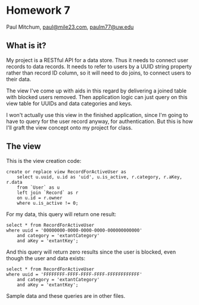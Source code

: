 Homework 7
==========

Paul Mitchum, paul@mile23.com, paulm77@uw.edu

What is it?
-----------

My project is a RESTful API for a data store. Thus it needs to connect user records to data records. It needs to refer to users by a UUID string property rather than record ID column, so it will need to do joins, to connect users to their data.

The view I've come up with aids in this regard by delivering a joined table with blocked users removed. Then application logic can just query on this view table for UUIDs and data categories and keys.

I won't actually use this view in the finished application, since I'm going to have to query for the user record anyway, for authentication. But this is how I'll graft the view concept onto my project for class.

The view
--------

This is the view creation code:

	create or replace view RecordForActiveUser as
		select u.uuid, u.id as 'uid', u.is_active, r.category, r.aKey, r.data
		from `User` as u
		left join `Record` as r
		on u.id = r.owner
		where u.is_active != 0;

For my data, this query will return one result:

	select * from RecordForActiveUser
	where uuid = '00000000-0000-0000-0000-000000000000'
		and category = 'extantCategory'
		and aKey = 'extantKey';	

And this query will return zero results since the user is blocked, even though the user and data exists:

	select * from RecordForActiveUser
	where uuid = 'FFFFFFFF-FFFF-FFFF-FFFF-FFFFFFFFFFFF'
		and category = 'extantCategory'
		and aKey = 'extantKey';	

Sample data and these queries are in other files.

